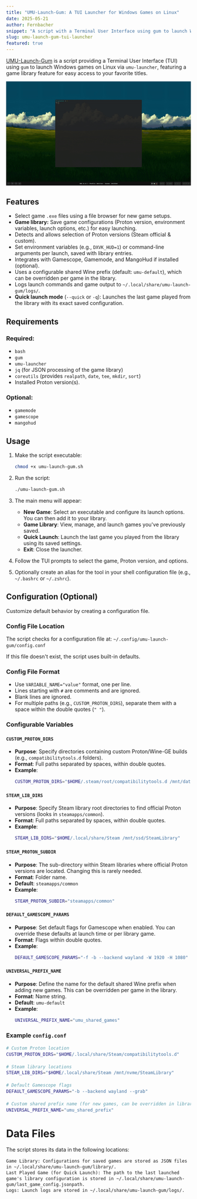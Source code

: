 ```yaml
---
title: "UMU-Launch-Gum: A TUI Launcher for Windows Games on Linux"
date: 2025-05-21
author: Fernbacher
snippet: "A script with a Terminal User Interface using gum to launch Windows games on Linux via umu-launcher, featuring a game library."
slug: umu-launch-gum-tui-launcher
featured: true
---
```


[UMU-Launch-Gum](https://github.com/fernbacher/umu-launch-gum) is a script providing a Terminal User Interface (TUI) using `gum` to launch Windows games on Linux via `umu-launcher`, featuring a game library feature for easy access to your favorite titles.

![UMU-Launch-Gum Preview](assets/img/umu/preview.gif)

## Features

* Select game `.exe` files using a file browser for new game setups.
* **Game library:** Save game configurations (Proton version, environment variables, launch options, etc.) for easy launching.
* Detects and allows selection of Proton versions (Steam official & custom).
* Set environment variables (e.g., `DXVK_HUD=1`) or command-line arguments per launch, saved with library entries.
* Integrates with Gamescope, Gamemode, and MangoHud if installed (optional).
* Uses a configurable shared Wine prefix (default: `umu-default`), which can be overridden per game in the library.
* Logs launch commands and game output to `~/.local/share/umu-launch-gum/logs/`.
* **Quick launch mode** (`--quick` or `-q`): Launches the last game played from the library with its exact saved configuration.

## Requirements

### Required:

* `bash`
* `gum`
* `umu-launcher`
* `jq` (for JSON processing of the game library)
* `coreutils` (provides `realpath`, `date`, `tee`, `mkdir`, `sort`)
* Installed Proton version(s).

### Optional:

* `gamemode`
* `gamescope`
* `mangohud`

## Usage

1.  Make the script executable:
    ```bash
    chmod +x umu-launch-gum.sh
    ```

2.  Run the script:
    ```bash
    ./umu-launch-gum.sh
    ```

3.  The main menu will appear:
    * **New Game**: Select an executable and configure its launch options. You can then add it to your library.
    * **Game Library**: View, manage, and launch games you've previously saved.
    * **Quick Launch**: Launch the last game you played from the library using its saved settings.
    * **Exit**: Close the launcher.
4.  Follow the TUI prompts to select the game, Proton version, and options.
5.  Optionally create an alias for the tool in your shell configuration file (e.g., `~/.bashrc` or `~/.zshrc`).

## Configuration (Optional)

Customize default behavior by creating a configuration file.

### Config File Location

The script checks for a configuration file at: `~/.config/umu-launch-gum/config.conf`

If this file doesn't exist, the script uses built-in defaults.

### Config File Format

* Use `VARIABLE_NAME="value"` format, one per line.
* Lines starting with `#` are comments and are ignored.
* Blank lines are ignored.
* For multiple paths (e.g., `CUSTOM_PROTON_DIRS`), separate them with a space within the double quotes (`" "`).

### Configurable Variables

#### `CUSTOM_PROTON_DIRS`

* **Purpose**: Specify directories containing custom Proton/Wine-GE builds (e.g., `compatibilitytools.d` folders).
* **Format**: Full paths separated by spaces, within double quotes.
* **Example**:
    ```bash
    CUSTOM_PROTON_DIRS="$HOME/.steam/root/compatibilitytools.d /mnt/data/proton-builds"
    ```

#### `STEAM_LIB_DIRS`

* **Purpose**: Specify Steam library root directories to find official Proton versions (looks in `steamapps/common`).
* **Format**: Full paths separated by spaces, within double quotes.
* **Example**:
    ```bash
    STEAM_LIB_DIRS="$HOME/.local/share/Steam /mnt/ssd/SteamLibrary"
    ```

#### `STEAM_PROTON_SUBDIR`

* **Purpose**: The sub-directory within Steam libraries where official Proton versions are located. Changing this is rarely needed.
* **Format**: Folder name.
* **Default**: `steamapps/common`
* **Example**:
    ```bash
    STEAM_PROTON_SUBDIR="steamapps/common"
    ```

#### `DEFAULT_GAMESCOPE_PARAMS`

* **Purpose**: Set default flags for Gamescope when enabled. You can override these defaults at launch time or per library game.
* **Format**: Flags within double quotes.
* **Example**:
    ```bash
    DEFAULT_GAMESCOPE_PARAMS="-f -b --backend wayland -W 1920 -H 1080"
    ```

#### `UNIVERSAL_PREFIX_NAME`

* **Purpose**: Define the name for the default shared Wine prefix when adding new games. This can be overridden per game in the library.
* **Format**: Name string.
* **Default**: `umu-default`
* **Example**:
    ```bash
    UNIVERSAL_PREFIX_NAME="umu_shared_games"
    ```

### Example `config.conf`

```bash
# Custom Proton location
CUSTOM_PROTON_DIRS="$HOME/.local/share/Steam/compatibilitytools.d"

# Steam library locations
STEAM_LIB_DIRS="$HOME/.local/share/Steam /mnt/nvme/SteamLibrary"

# Default Gamescope flags
DEFAULT_GAMESCOPE_PARAMS="-b --backend wayland --grab"

# Custom shared prefix name (for new games, can be overridden in library)
UNIVERSAL_PREFIX_NAME="umu_shared_prefix"
```

# Data Files

The script stores its data in the following locations:

    Game Library: Configurations for saved games are stored as JSON files in ~/.local/share/umu-launch-gum/library/.
    Last Played Game (for Quick Launch): The path to the last launched game's library configuration is stored in ~/.local/share/umu-launch-gum/last_game_config.jsonpath.
    Logs: Launch logs are stored in ~/.local/share/umu-launch-gum/logs/.

<!-- end list -->
